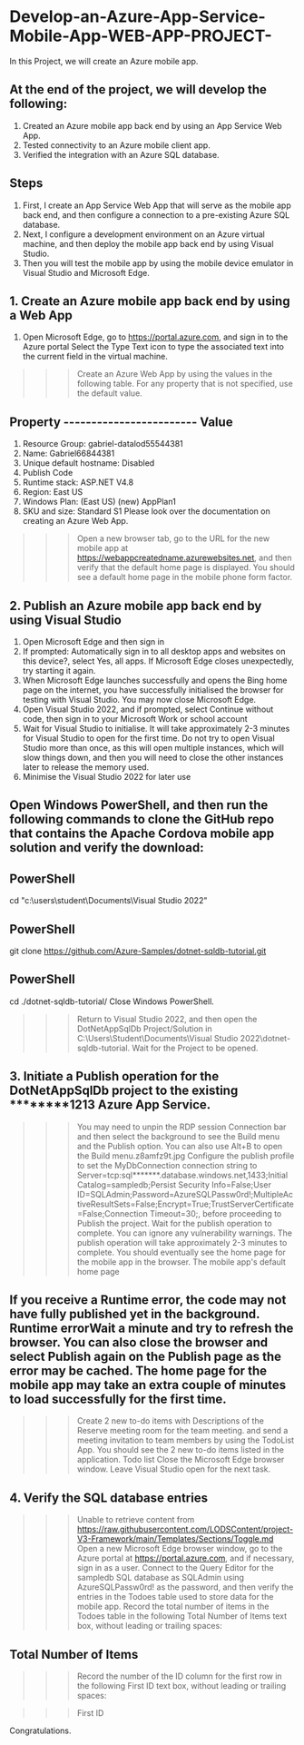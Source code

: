 # Develop-an-Azure-App-Service-Mobile-App-WEB-APP-PROJECT-
In this Project, we will create an Azure mobile app. 


## At the end of the project, we will develop the following:
1.	Created an Azure mobile app back end by using an App Service Web App.
2.	Tested connectivity to an Azure mobile client app.
3.	Verified the integration with an Azure SQL database.


## Steps
1.	First, I create an App Service Web App that will serve as the mobile app back end, and then configure a connection to a pre-existing Azure SQL database. 
2.	Next, I configure a development environment on an Azure virtual machine, and then deploy the mobile app back end by using Visual Studio. 
3.	Then you will test the mobile app by using the mobile device emulator in Visual Studio and Microsoft Edge.

## 1. Create an Azure mobile app back end by using a Web App
1.	Open Microsoft Edge, go to https://portal.azure.com, and sign in to the Azure portal 
Select the Type Text icon to type the associated text into the current field in the virtual machine.

>>> Create an Azure Web App by using the values in the following table. For any property that is not specified, use the default value.
## Property         ------------------------     	Value
1.	Resource Group:  gabriel-datalod55544381
2.	Name:	Gabriel66844381
3.	Unique default hostname:	Disabled
4.	Publish	Code
5.	Runtime stack:	ASP.NET V4.8
6.	Region:	East US
7.	Windows Plan: (East US) (new)	AppPlan1
8.	SKU and size:	Standard S1
Please look over the documentation on creating an Azure Web App.
>>> Open a new browser tab, go to the URL for the new mobile app at https://webappcreatedname.azurewebsites.net, and then verify that the default home page is displayed.
You should see a default home page in the mobile phone form factor.

## 2. Publish an Azure mobile app back end by using Visual Studio
1.	Open Microsoft Edge and then sign in 
2.	If prompted: Automatically sign in to all desktop apps and websites on this device?, select Yes, all apps. If Microsoft Edge closes unexpectedly, try starting it again.
3.	When Microsoft Edge launches successfully and opens the Bing home page on the internet, you have successfully initialised the browser for testing with Visual Studio. You may now close Microsoft Edge.
4.	Open Visual Studio 2022, and if prompted, select Continue without code, then sign in to your Microsoft Work or school account
5.	Wait for Visual Studio to initialise. It will take approximately 2-3 minutes for Visual Studio to open for the first time. Do not try to open Visual Studio more than once, as this will open multiple instances, which will slow things down, and then you will need to close the other instances later to release the memory used.
6.	Minimise the Visual Studio 2022 for later use

## Open Windows PowerShell, and then run the following commands to clone the GitHub repo that contains the Apache Cordova mobile app solution and verify the download:
## PowerShell
cd "c:\users\student\Documents\Visual Studio 2022\"
## PowerShell
git clone https://github.com/Azure-Samples/dotnet-sqldb-tutorial.git
## PowerShell
cd ./dotnet-sqldb-tutorial/
Close Windows PowerShell.
>>> Return to Visual Studio 2022, and then open the DotNetAppSqlDb Project/Solution in C:\Users\Student\Documents\Visual Studio 2022\dotnet-sqldb-tutorial.
>>> Wait for the Project to be opened.

## 3. Initiate a Publish operation for the DotNetAppSqlDb project to the existing ********1213 Azure App Service.
>>> You may need to unpin the RDP session Connection bar and then select the background to see the Build menu and the Publish option. You can also use Alt+B to open the Build menu.z8amfz9t.jpg
>>> Configure the publish profile to set the MyDbConnection connection string to Server=tcp:sql*******.database.windows.net,1433;Initial Catalog=sampledb;Persist Security Info=False;User ID=SQLAdmin;Password=AzureSQLPassw0rd!;MultipleActiveResultSets=False;Encrypt=True;TrustServerCertificate=False;Connection Timeout=30;, before proceeding to Publish the project.
>>> Wait for the publish operation to complete. You can ignore any vulnerability warnings. The publish operation will take approximately 2-3 minutes to complete. You should eventually see the home page for the mobile app in the browser. The mobile app's default home page

## If you receive a Runtime error, the code may not have fully published yet in the background. Runtime errorWait a minute and try to refresh the browser. You can also close the browser and select Publish again on the Publish page as the error may be cached. The home page for the mobile app may take an extra couple of minutes to load successfully for the first time.
>>> Create 2 new to-do items with Descriptions of the Reserve meeting room for the team meeting. and send a meeting invitation to team members by using the TodoList App.
>>> You should see the 2 new to-do items listed in the application. Todo list
>>> Close the Microsoft Edge browser window. Leave Visual Studio open for the next task.

## 4. Verify the SQL database entries
>>> Unable to retrieve content from https://raw.githubusercontent.com/LODSContent/project-V3-Framework/main/Templates/Sections/Toggle.md
>>> Open a new Microsoft Edge browser window, go to the Azure portal at https://portal.azure.com, and if necessary, sign in as a user.
>>> Connect to the Query Editor for the sampledb SQL database as SQLAdmin using AzureSQLPassw0rd! as the password, and then verify the entries in the Todoes table used to store data for the mobile app.
>>> Record the total number of items in the Todoes table in the following Total Number of Items text box, without leading or trailing spaces:

## Total Number of Items
>>> Record the number of the ID column for the first row in the following First ID text box, without leading or trailing spaces:

>>> First ID 

Congratulations.

